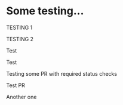 # Some testing...

TESTING 1

TESTING 2

Test

Test

Testing some PR with required status checks

Test PR

Another one
